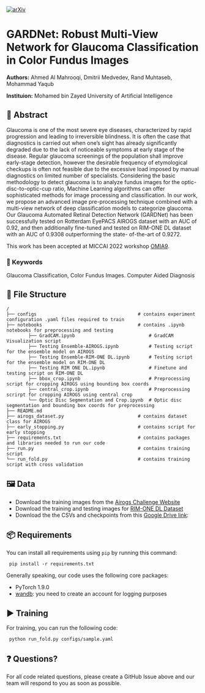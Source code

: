 [![arXiv](https://img.shields.io/badge/arXiv-2205.12902-<COLOR>.svg)](https://arxiv.org/abs/2205.12902)

# GARDNet: Robust Multi-View Network for Glaucoma Classification in Color Fundus Images
**Authors:** Ahmed Al Mahrooqi, Dmitrii Medvedev, Rand Muhtaseb, Mohammad Yaqub

**Instituion:** Mohamed bin Zayed University of Artificial Intelligence

## :page_facing_up: Abstract
Glaucoma is one of the most severe eye diseases, characterized by rapid progression and leading to irreversible blindness. It is often the case that diagnostics is carried out when one’s sight has already significantly degraded due to the lack of noticeable symptoms at early stage of the disease. Regular glaucoma screenings of the population shall improve early-stage detection, however the desirable frequency of etymological checkups is often not feasible due to the excessive load imposed by manual diagnostics on limited number of specialists. Considering the basic methodology to detect glaucoma is to analyze fundus images for the optic-disc-to-optic-cup ratio, Machine Learning algorithms can offer sophisticated methods for image processing and classification. In our work, we propose an advanced image pre-processing technique combined with a multi-view network of deep classification models to categorize glaucoma. Our Glaucoma Automated Retinal Detection Network (GARDNet) has been successfully tested on Rotterdam EyePACS AIROGS dataset with an AUC of 0.92, and then additionally fine-tuned and tested on RIM-ONE DL dataset with an AUC of 0.9308 outperforming the state- of-the-art of 0.9272.

This work has been accepted at MICCAI 2022 workshop [OMIA9](https://sites.google.com/view/omia9).
### :key: Keywords
Glaucoma Classification, Color Fundus Images. Computer Aided Diagnosis


## :open_file_folder: File Structure 

    /
    ├── configs                 	                # contains experiment configuration .yaml files required to train
    ├── notebooks                 	                # contains .ipynb notebooks for preprocessing and testing
            ├── GradCAM.ipynb                           # GradCAM Visualization script
            ├── Testing Ensemble-AIROGS.ipynb           # Testing script for the ensemble model on AIROGS
            ├── Testing Ensemble-RIM-ONE DL.ipynb       # Testing script for the ensemble model on RIM-ONE DL
            ├── Testing RIM ONE DL.ipynb                # Finetune and testing script on RIM-ONE DL
            ├── bbox_crop.ipynb                         # Preprocessing script for cropping AIROGS using bounding box coords
            ├── central_crop.ipynb                      # Preprocessing scrirpt for cropping AIROGS using central crop
            └── Optic Disc Segmentation and Crop.ipynb  # Optic disc segmentation and bounding box coords for preprocessing
    ├── README.md
    ├── airogs_dataset.py                           # contains dataset class for AIROGS
    ├── early_stopping.py                           # contains script for early stopping
    ├── requirements.txt                            # contains packages and libraries needed to run our code
    ├── run.py                  	                # contains training script 
    └── run_fold.py                                 # contains training script with cross validation
## :framed_picture: Data
- Download the training images from the [Airogs Challenge Website](https://airogs.grand-challenge.org/data-and-challenge/)
- Download the training and testing images for [RIM-ONE DL Dataset](https://bit.ly/rim-one-dl-images)   
- Download the the CSVs and checkpoints from this [Google Drive link](https://drive.google.com/drive/folders/1i9y8IZfKJkNtcxeIJ10EU2Z25eeMwFKe?usp=sharing):
## :package: Requirements
You can install all requirements using `pip` by running this command:

``` pip install -r requirements.txt```

Generally speaking, our code uses the following core packages: 
- PyTorch 1.9.0
- [wandb](https://wandb.ai): you need to create an account for logging purposes

## :arrow_forward:	 Training
For training, you can run the following code:

``` python run_fold.py configs/sample.yaml```

## :question: Questions?
For all code related questions, please create a GitHub Issue above and our team will respond to you as soon as possible.

